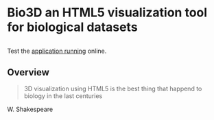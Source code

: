 Bio3D an HTML5 visualization tool for biological datasets
=========================================================
##
Test the [application running](http://geekcafe.fr/bio3D/backBio3D.htm) online.

## Overview
>3D visualization using HTML5 is the best thing that happend to biology in the last centuries

W. Shakespeare